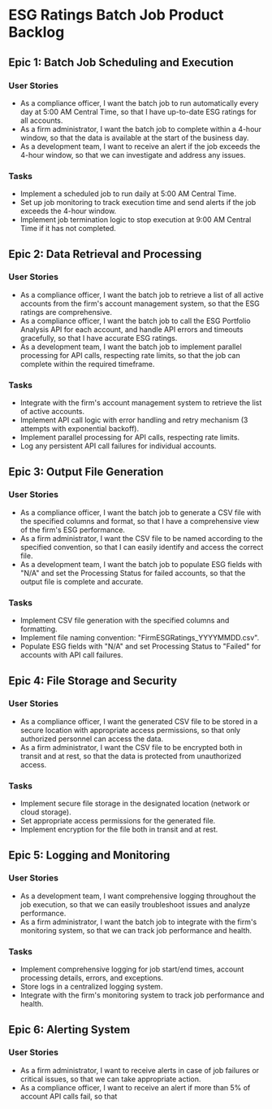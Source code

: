 # ESG Ratings Batch Job Product Backlog

## Epic 1: Batch Job Scheduling and Execution

### User Stories

- As a compliance officer, I want the batch job to run automatically every day at 5:00 AM Central Time, so that I have up-to-date ESG ratings for all accounts.
- As a firm administrator, I want the batch job to complete within a 4-hour window, so that the data is available at the start of the business day.
- As a development team, I want to receive an alert if the job exceeds the 4-hour window, so that we can investigate and address any issues.

### Tasks

- Implement a scheduled job to run daily at 5:00 AM Central Time.
- Set up job monitoring to track execution time and send alerts if the job exceeds the 4-hour window.
- Implement job termination logic to stop execution at 9:00 AM Central Time if it has not completed.

## Epic 2: Data Retrieval and Processing

### User Stories

- As a compliance officer, I want the batch job to retrieve a list of all active accounts from the firm's account management system, so that the ESG ratings are comprehensive.
- As a compliance officer, I want the batch job to call the ESG Portfolio Analysis API for each account, and handle API errors and timeouts gracefully, so that I have accurate ESG ratings.
- As a development team, I want the batch job to implement parallel processing for API calls, respecting rate limits, so that the job can complete within the required timeframe.

### Tasks

- Integrate with the firm's account management system to retrieve the list of active accounts.
- Implement API call logic with error handling and retry mechanism (3 attempts with exponential backoff).
- Implement parallel processing for API calls, respecting rate limits.
- Log any persistent API call failures for individual accounts.

## Epic 3: Output File Generation

### User Stories

- As a compliance officer, I want the batch job to generate a CSV file with the specified columns and format, so that I have a comprehensive view of the firm's ESG performance.
- As a firm administrator, I want the CSV file to be named according to the specified convention, so that I can easily identify and access the correct file.
- As a development team, I want the batch job to populate ESG fields with "N/A" and set the Processing Status for failed accounts, so that the output file is complete and accurate.

### Tasks

- Implement CSV file generation with the specified columns and formatting.
- Implement file naming convention: "FirmESGRatings_YYYYMMDD.csv".
- Populate ESG fields with "N/A" and set Processing Status to "Failed" for accounts with API call failures.

## Epic 4: File Storage and Security

### User Stories

- As a compliance officer, I want the generated CSV file to be stored in a secure location with appropriate access permissions, so that only authorized personnel can access the data.
- As a firm administrator, I want the CSV file to be encrypted both in transit and at rest, so that the data is protected from unauthorized access.

### Tasks

- Implement secure file storage in the designated location (network or cloud storage).
- Set appropriate access permissions for the generated file.
- Implement encryption for the file both in transit and at rest.

## Epic 5: Logging and Monitoring

### User Stories

- As a development team, I want comprehensive logging throughout the job execution, so that we can easily troubleshoot issues and analyze performance.
- As a firm administrator, I want the batch job to integrate with the firm's monitoring system, so that we can track job performance and health.

### Tasks

- Implement comprehensive logging for job start/end times, account processing details, errors, and exceptions.
- Store logs in a centralized logging system.
- Integrate with the firm's monitoring system to track job performance and health.

## Epic 6: Alerting System

### User Stories

- As a firm administrator, I want to receive alerts in case of job failures or critical issues, so that we can take appropriate action.
- As a compliance officer, I want to receive an alert if more than 5% of account API calls fail, so that